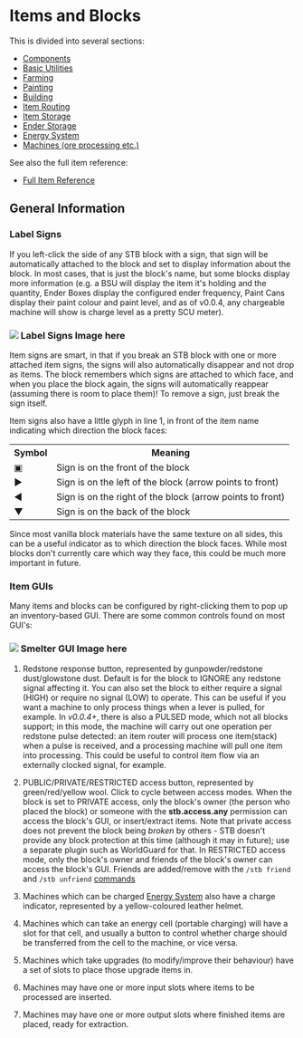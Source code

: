 # Items and Blocks
This is divided into several sections:
* [Components](slimefun/SensibleToolbox/Items/components.md)
* [Basic Utilities](slimefun/SensibleToolbox/Items/ender-storage.md)
* [Farming](slimefun/SensibleToolbox/Items/farming.md)
* [Painting](slimefun/SensibleToolbox/Items/painting.md)
* [Building](slimefun/SensibleToolbox/Items/building.md)
* [Item Routing](slimefun/SensibleToolbox/Items/routing.md)
* [Item Storage](slimefun/SensibleToolbox/Items/storage.md)
* [Ender Storage](slimefun/SensibleToolbox/Items/ender-storage.md)
* [Energy System](slimefun/SensibleToolbox/Items/energy.md)
* [Machines (ore processing etc.)](slimefun/SensibleToolbox/Items/machines.md)

See also the full item reference:
* [Full Item Reference](slimefun/SensibleToolbox/item-reference.md)
</li></ul>

## General Information
### Label Signs
If you left-click the side of any STB block with a sign, that sign will be automatically attached to the block and set to display information about the block.  In most cases, that is just the block's name, but some blocks display more information (e.g. a BSU will display the item it's holding and the quantity, Ender Boxes display the configured ender frequency, Paint Cans display their paint colour and paint level, and as of v0.0.4, any chargeable machine will show is charge level as a pretty SCU meter).

### ![](.gitbook/assets/common\WIP.png) Label Signs Image here

Item signs are smart, in that if you break an STB block with one or more attached item signs, the signs will also automatically disappear and not drop as items.  The block remembers which signs are attached to which face, and when you place the block again, the signs will automatically reappear (assuming there is room to place them)!  To remove a sign, just break the sign itself.

Item signs also have a little glyph in line 1, in front of the item name indicating which direction the block faces:
<table><tbody><tr><th>Symbol</th><th>Meaning</th></tr>
<tr><td>▣</td><td>Sign is on the front of the block</td></tr>
<tr><td>▶</td><td>Sign is on the left of the block (arrow points to front)</td></tr>
<tr><td>◀</td><td>Sign is on the right of the block (arrow points to front)</td></tr>
<tr><td>▼</td><td>Sign is on the back of the block</td></tr>
</tbody></table>

Since most vanilla block materials have the same texture on all sides, this can be a useful indicator as to which direction the block faces. While most blocks don't currently care which way they face, this could be much more important in future.

### Item GUIs
Many items and blocks can be configured by right-clicking them to pop up an inventory-based GUI.  There are some common controls found on most GUI's:

### ![](.gitbook/assets/common\WIP.png) Smelter GUI Image here


1. Redstone response button, represented by gunpowder/redstone dust/glowstone dust. Default is for the block to IGNORE any redstone signal affecting it.  You can also set the block to either require a signal (HIGH) or require no signal (LOW) to operate.  This can be useful if you want a machine to only process things when a lever is pulled, for example.  In <em>v0.0.4+</em>, there is also a PULSED mode, which not all blocks support; in this mode, the machine will carry out one operation per redstone pulse detected: an item router will process one item(stack) when a pulse is received, and a processing machine will pull one item into processing.  This could be useful to control item flow via an externally clocked signal, for example.

2. PUBLIC/PRIVATE/RESTRICTED access button, represented by green/red/yellow wool.  Click to cycle between access modes.  When the block is set to PRIVATE access, only the block's owner (the person who placed the block) or someone with the <strong>stb.access.any</strong> permission can access the block's GUI, or insert/extract items. Note that private access does not prevent the block being <em>broken</em> by others - STB doesn't provide any block protection at this time (although it may in future); use a separate plugin such as WorldGuard for that.  In RESTRICTED access mode, only the block's owner and friends of the block's owner can access the block's GUI.  Friends are added/remove with the <code>/stb friend</code> and <code>/stb unfriend</code> [commands](slimefun/SensibleToolbox/commands.md)

3. Machines which can be charged [Energy System](slimefun/SensibleToolbox/Items/energy.md) also have a charge indicator, represented by a yellow-coloured leather helmet.

4. Machines which can take an energy cell (portable charging) will have a slot for that cell, and usually a button to control whether charge should be transferred from the cell to the machine, or vice versa.

5. Machines which take upgrades (to modify/improve their behaviour) have a set of slots to place those upgrade items in.

6. Machines may have one or more input slots where items to be processed are inserted.

7. Machines may have one or more output slots where finished items are placed, ready for extraction.
